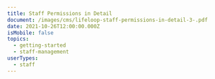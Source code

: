 ```yaml
---
title: Staff Permissions in Detail
document: /images/cms/lifeloop-staff-permissions-in-detail-3-.pdf
date: 2021-10-26T12:00:00.000Z
isMobile: false
topics:
  - getting-started
  - staff-management
userTypes:
  - staff
---
```

